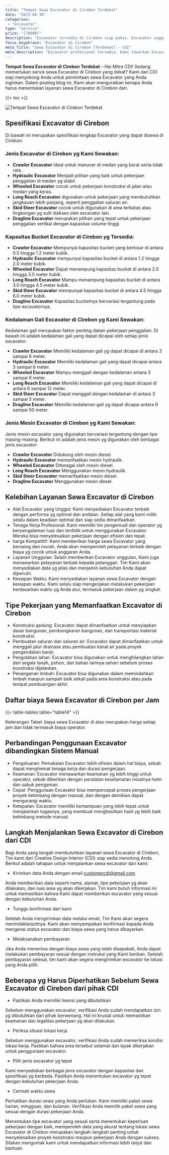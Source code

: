 ```yaml
---
title: "Tempat Sewa Excavator di Cirebon Terdekat"
date: "2023-04-30"
categories:
 - "excavator"
type: "service"
price: "[70000]"
description: "Excavator tersedia di Cirebon siap pakai. Excavator unggulan untuk proyek pembangunan yang membutuhkan solusi tepat guna dengan performa maksimal. Dapatkan informasi detail."
focus_keyphrase: "Excavator di Cirebon"
meta_title: "Sewa Excavator di Cirebon [Terdekat] - CDI"
meta_description: "Excavator profesional tersedia. Kami tawarkan Excavator berkualitas untuk mendukung produktivitas. Promo menarik tersedia."
---
```


**Tempat Sewa Excavator di Cirebon Terdekat** – Hai Mitra CDI! Sedang memerlukan servis sewa Excavator di Cirebon yang dekat? Kami dari CDI siap menyokong Anda untuk permintaan sewa Excavator yang Anda inginkan. Dalam posting blog ini, Kami akan menguraikan kenapa Anda harus menentukan layanan sewa Excavator di Cirebon dari.

{{< toc >}}

![Tempat Sewa Excavator di Cirebon Terdekat](/images/excavator/excavator-05.jpg)

## Spesifikasi Excavator di Cirebon

Di bawah ini merupakan spesifikasi lengkap Excavator yang dapat disewa di Cirebon:

### Jenis Excavator di Cirebon yg Kami Sewakan:

*   **Crawler Excavator** Ideal untuk manuver di medan yang berat serta tidak rata.
*   **Hydraulic Excavator** Menjadi pilihan yang baik untuk pekerjaan penggalian di medan yg stabil.
*   **Wheeled Excavator** cocok untuk pekerjaan konstruksi di jalan atau medan yang keras.
*   **Long Reach Excavator** digunakan untuk pekerjaan yang membutuhkan jangkauan lebih panjang, seperti penggalian saluran air.
*   **Skid Steer Excavator** cocok untuk digunakan di area terbatas atau lingkungan yg sulit diakses oleh excavator lain.
*   **Dragline Excavator** merupakan pilihan yang tepat untuk pekerjaan penggalian vertikal dengan kapasitas volume tinggi.

### Kapasitas Bucket Excavator di Cirebon yg Tersedia:

*   **Crawler Excavator** Mempunyai kapasitas bucket yang berkisar di antara 0.5 hingga 1.2 meter kubik.
*   **Hydraulic Excavator** mempunyai kapasitas bucket di antara 1.2 hingga 2.0 meter kubik.
*   **Wheeled Excavator** Dapat menampung kapasitas bucket di antara 2.0 hingga 3.0 meter kubik.
*   **Long Reach Excavator** Mampu menampung kapasitas bucket di antara 3.0 hingga 4.5 meter kubik.
*   **Skid Steer Excavator** mempunyai kapasitas bucket di antara 4.5 hingga 6.0 meter kubik.
*   **Dragline Excavator** Kapasitas bucketnya bervariasi tergantung pada tipe excavatornya.

### Kedalaman Gali Excavator di Cirebon yg Kami Sewakan:

Kedalaman gali merupakan faktor penting dalam pekerjaan penggalian. Di bawah ini adalah kedalaman gali yang dapat dicapai oleh setiap jenis excavator:

*   **Crawler Excavator** Memiliki kedalaman gali yg dapat dicapai di antara 3 sampai 6 meter.
*   **Hydraulic Excavator** Memiliki kedalaman gali yang dapat dicapai antara 3 sampai 6 meter.
*   **Wheeled Excavator** Mampu menggali dengan kedalaman antara 3 sampai 6 meter.
*   **Long Reach Excavator** Memiliki kedalaman gali yang dapat dicapai di antara 6 sampai 12 meter.
*   **Skid Steer Excavator** Dapat menggali dengan kedalaman di antara 3 sampai 5 meter.
*   **Dragline Excavator** Memiliki kedalaman gali yg dapat dicapai antara 6 sampai 50 meter.

### Jenis Mesin Excavator di Cirebon yg Kami Sewakan:

Jenis mesin excavator yang digunakan bervariasi tergantung dengan tipe masing-masing. Berikut ini adalah jenis mesin yg digunakan oleh berbagai jenis excavator:

*   **Crawler Excavator** Didukung oleh mesin diesel.
*   **Hydraulic Excavator** memanfaatkan mesin hydraulik.
*   **Wheeled Excavator** Ditenagai oleh mesin diesel.
*   **Long Reach Excavator** Menggunakan mesin hydraulik.
*   **Skid Steer Excavator** memanfaatkan mesin diesel.
*   **Dragline Excavator** Menggunakan mesin diesel.

## Kelebihan Layanan Sewa Excavator di Cirebon

*   Alat Excavator yang Unggul: Kami menyediakan Excavator terbaik dengan performa yg optimal dan andalan. Setiap alat yang kami miliki selalu dalam keadaan optimal dan siap sedia dimanfaatkan.
*   Tenaga Kerja Profesional: Kami memiliki tim pengemudi dan operator yg berpengalaman luas dan terdidik untuk menggunakan Excavator. Mereka bisa menyelesaikan pekerjaan dengan efisien dan tepat.
*   harga Kompetitif: Kami memberikan harga sewa Excavator yang bersaing dan murah. Anda akan memperoleh pelayanan terbaik dengan biaya yg cocok untuk anggaran Anda.
*   Layanan Unggulan: Selain memberikan Excavator unggulan, Kami juga menawarkan pelayanan terbaik kepada pelanggan. Tim Kami akan menyediakan data yg jelas dan menjamin kebutuhan Anda dapat dipenuhi.
*   Kesiapan Waktu: Kami menyediakan layanan sewa Excavator dengan kesiapan waktu. Kami selalu siap mengerjakan melakukan pekerjaan berdasarkan waktu yg Anda atur, termasuk pekerjaan dalam yg singkat.

## Tipe Pekerjaan yang Memanfaatkan Excavator di Cirebon

*   Konstruksi gedung: Excavator dapat dimanfaatkan untuk menyiapkan dasar bangunan, pembongkaran bangunan, dan transportasi material konstruksi.
*   Pembuatan saluran dan saluran air: Excavator dapat dimanfaatkan untuk menggali jalur drainase atau pembuatan kanal air pada proyek pengendalian banjir.
*   Pengolahan lahan: Excavator bisa digunakan untuk menghilangkan lahan dari segala tanah, pohon, dan bahan lainnya sehari sebelum proses konstruksi dijalankan.
*   Penanganan limbah: Excavator bisa digunakan dalam memindahkan limbah maupun sampah baik sekali pada area konstruksi atau pada tempat pembuangan akhir.

## Daftar biaya Sewa Excavator di Cirebon per Jam

{{< table-tables table="table14" >}}

Keterangan Tabel: biaya sewa Excavator di atas merupakan harga setiap jam dan tidak termasuk biaya operator.

## Perbandingan Penggunaan Excavator dibandingkan Sistem Manual

*   Pengeluaran: Pemakaian Excavator lebih efisien dalam hal biaya, sebab dapat menghemat tenaga kerja dan durasi pengerjaan.
*   Keamanan: Excavator menawarkan keamanan yg lebih tinggi untuk operator, sebab diberikan dengan peralatan keselamatan misalnya helm dan sabuk pengaman.
*   Cepat: Penggunaan Excavator bisa mempercepat proses pengerjaan proyek ketimbang dengan manual, dan dengan demikian dapat mengurangi waktu.
*   Ketepatan: Excavator memiliki kemampuan yang lebih tepat untuk menjalankan tugasnya, yang membuat menghasilkan hasil yg lebih baik ketimbang metode manual.

## Langkah Menjalankan Sewa Excavator di Cirebon dari CDI

Bagi Anda yang tengah membutuhkan layanan sewa Excavator di Cirebon, Tim kami dari Creative Design Interior (CDI) siap sedia menolong Anda. Berikut adalah tahapan untuk menjalankan sewa excavator dari kami:

*   Kirimkan data Anda dengan email customercdi@gmail.com

Anda memberikan data seperti nama, alamat, tipe pekerjaan yg akan dilakukan, dan luas area yg akan dikerjakan. Tim kami butuh informasi ini untuk memastikan bahwa Kami dapat memberikan excavator yang sesuai dengan kebutuhan Anda.
*   Tunggu konfirmasi dari kami

Setelah Anda mengirimkan data melalui email, Tim Kami akan segera menindaklanjutinya. Kami akan menyampaikan konfirmasi kepada Anda mengenai status excavator dan biaya sewa yang harus dibayarkan.
*   Melaksanakan pembayaran

Jika Anda menerima dengan biaya sewa yang telah disepakati, Anda dapat melakukan pembayaran sesuai dengan instruksi yang Kami berikan. Setelah pembayaran selesai, tim kami akan segera mengirimkan excavator ke lokasi yang Anda pilih.

## Beberapa yg Harus Diperhatikan Sebelum Sewa Excavator di Cirebon dari pihak CDI

*   Pastikan Anda memiliki lisensi yang dibutuhkan

Sebelum menggunakan excavator, verifikasi Anda sudah mendapatkan izin yg dibutuhkan dari pihak berwenang. Hal ini krusial untuk memastikan keamanan dan legalitas pekerjaan yg akan dilakukan.
*   Periksa situasi lokasi kerja

Sebelum menggunakan excavator, verifikasi Anda sudah memeriksa kondisi lokasi kerja. Pastikan bahwa area tersebut selamat dan layak dikerjakan untuk penggunaan excavator.
*   Pilih jenis excavator yg tepat

Kami menyediakan berbagai jenis excavator dengan kapasitas dan spesifikasi yg berbeda. Pastikan Anda menentukan excavator yg tepat dengan kebutuhan pekerjaan Anda.
*   Cermati waktu sewa

Perhatikan durasi sewa yang Anda perlukan. Kami memiliki paket sewa harian, mingguan, dan bulanan. Verifikasi Anda memilih paket sewa yang sesuai dengan durasi pekerjaan Anda.

Menentukan tipe excavator yang sesuai serta menentukan keperluan pekerjaan dengan baik, memperoleh data yang akurat tentang lokasi sewa Excavator di Cirebon merupakan langkah-langkah penting untuk menyelesaikan proyek konstruksi maupun pekerjaan Anda dengan sukses. Silakan mengontak kami untuk mendapatkan informasi lebih lanjut dan bantuan.